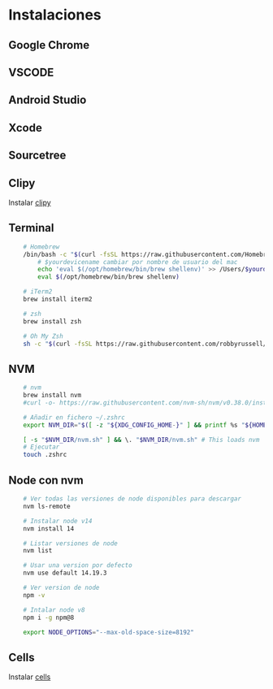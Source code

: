# Instalaciones

## Google Chrome
## VSCODE
## Android Studio
## Xcode
## Sourcetree

## Clipy

 Instalar [clipy](https://clipy-app.com/)

## Terminal

```bash
    # Homebrew
    /bin/bash -c "$(curl -fsSL https://raw.githubusercontent.com/Homebrew/install/HEAD/install.sh)"
        # $yourdevicename cambiar por nombre de usuario del mac
        echo 'eval $(/opt/homebrew/bin/brew shellenv)' >> /Users/$yourdevicename/.zprofile
        eval $(/opt/homebrew/bin/brew shellenv)

    # iTerm2
    brew install iterm2

    # zsh
    brew install zsh

    # Oh My Zsh
    sh -c "$(curl -fsSL https://raw.githubusercontent.com/robbyrussell/oh-my-zsh/master/tools/install.sh)"
```

## NVM

```bash
    # nvm
    brew install nvm
    #curl -o- https://raw.githubusercontent.com/nvm-sh/nvm/v0.38.0/install.sh | bash

    # Añadir en fichero ~/.zshrc
    export NVM_DIR="$([ -z "${XDG_CONFIG_HOME-}" ] && printf %s "${HOME}/.nvm" || printf %s "${XDG_CONFIG_HOME}/nvm")"

    [ -s "$NVM_DIR/nvm.sh" ] && \. "$NVM_DIR/nvm.sh" # This loads nvm
    # Ejecutar 
    touch .zshrc
```

## Node con nvm

```bash
    # Ver todas las versiones de node disponibles para descargar
    nvm ls-remote

    # Instalar node v14
    nvm install 14

    # Listar versiones de node
    nvm list

    # Usar una version por defecto
    nvm use default 14.19.3

    # Ver version de node
    npm -v 

    # Intalar node v8
    npm i -g npm@8

    export NODE_OPTIONS="--max-old-space-size=8192"
```

## Cells

 Instalar [cells](https://platform.bbva.com/codelabs/cells/Cells%20Codelabs#/cells/Prepare%20your%20Cells%20Environment/Installing%20Node.js/)

